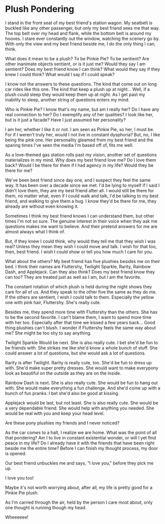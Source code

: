 # Plush Pondering

I stand in the front seat of my best friend's station wagon. My seatbelt is buckled like any other passenger, but only my best friend sees me that way. The top belt over my head and flank, while the bottom belt is around my hooves. I stare ever constantly out the window, watching the scenery go by. With only the view and my best friend beside me, I do the only thing I can, think.

What does it mean to be a plush? To be Pinkie Pie? To be sentient? Are other inanimate objects sentient, or is it just me? Would they say I am sentient? Does my best friend know I can think? What would they say if they knew I could think? What would I say if I could speak?

I know not the answers to these questions. The kind that come out on long car rides like this one. The kind that keep a plush up at night… Well, if a plush could sleep they would keep them up at night. As I get past my inability to sleep, another string of questions enters my mind.

Who is Pinkie Pie? I know that's my name, but am I really her? Do I have any real connection to her? Do I exemplify any of her qualities? I look like her, but is it just a facade? Have I just assumed her personality?

I am her, whether I like it or not. I am seen as Pinkie Pie, so her, I must be. For if I weren't truly her, would I not live in constant dysphoria? But, no, I like being the pink one. Her personality gleamed from my best friend and the sparing times I've seen the media I'm based off of, fits me well.

As a love-themed gas station rolls past my vision, another set of questions materializes in my mind. Why does my best friend love me? Do I love them back? Would I be there for them if I had agency in my life? Would they be there for me?

We've been best friend since day one, and I suspect they feel the same way. It has been over a decade since we met. I'd be lying to myself if I said I didn't love them, they are my best friend after all. I would still be there for them, no matter what, even if I could walk and talk, I'd be talking to my best friend, and walking to give them a hug. I know they'd be there for me, they already are without even knowing it.

Sometimes I think my best friend knows I can understand them, but other times I'm not so sure. The genuine interest in their voice when they ask me questions makes me want to believe. And their pretend answers for me are almost always what I think of.

But, if they knew I could think, why would they tell me that they wish I was real? Unless they mean they wish I could move and talk. I wish for that too, then, best friend. I wish I could show or tell you how much I care for you.

What about the others? My best friend has five plushies besides me on their bed. I think their names are Fluttershy, Twilight Sparkle, Rarity, Rainbow Dash, and Applejack. Can they also think? Does my best friend know they can too? They are treated just as well as I am, but I am the favorite.

The constant rotation of which plush is held during the night shows they care for all of us. And they speak to the other five the same as they do me. If the others are sentient, I wish I could talk to them. Especially the yellow one with pink hair, Fluttershy. She's really cute.

Besides me, they spend more time with Fluttershy than the others. She has to be the second favorite. I can't blame them, I want to spend more time with her too. Especially after that time we kissed a few years back… Good thing plushies can't blush. I wonder if Fluttershy feels the same way about me? She might be too shy to say anything.

Twilight Sparkle Would be next. She is also really cute. I bet she'd be fun to be friends with. She strikes me like she'd know a whole bunch of stuff. She could answer a lot of questions, but she would ask a lot of questions.

Rarity is after Twilight. Rarity is really cute, too. She'd be fun to dress up with. She'd make super pretty dresses. She would want to make everypony look as beautiful on the outside as they are on the inside.

Rainbow Dash is next. She is also really cute. She would be fun to hang out with. She would make everything a fun challenge. And she'd come up with a bunch of fun pranks. I bet she'd also be good at kissing.

Applejack would be last, but not least. She is also really cute. She would be a very dependable friend. She would help with anything you needed. She would be real with you and keep your head level.

Are these pony plushies my friends and I never noticed?

As the car comes to a halt, I realize we are home. What was the point of all that pondering? Am I to live in constant existential wonder, or will I yet find peace in my life? Do I already have it with the friends that have been right beside me the entire time? Before I can finish my thought process, my door is opened.

Our best friend unbuckles me and says, "I love you," before they pick me up.

I love you too!

Maybe it's not worth worrying about, after all, my life is pretty good for a Pinkie Pie plush.

As I'm carried through the air, held by the person I care most about, only one thought is running though my head.

Wheeeeee!
